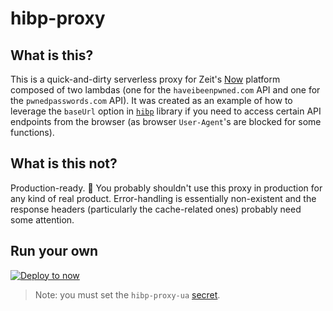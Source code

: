 # hibp-proxy

## What is this?

This is a quick-and-dirty serverless proxy for Zeit's [Now][now] platform
composed of two lambdas (one for the `haveibeenpwned.com` API and one for the
`pwnedpasswords.com` API). It was created as an example of how to leverage the
`baseUrl` option in [`hibp`][hibp] library if you need to access certain API
endpoints from the browser (as browser `User-Agent`'s are blocked for some
functions).

## What is this not?

Production-ready. :grimacing: You probably shouldn't use this proxy in
production for any kind of real product. Error-handling is essentially
non-existent and the response headers (particularly the cache-related ones)
probably need some attention.

## Run your own

[![Deploy to now][deploy-image]][deploy-link]

> Note: you must set the `hibp-proxy-ua` [secret][now-secrets].

[now]: https://zeit.co/now
[hibp]: https://github.com/wKovacs64/hibp#readme
[deploy-image]: https://deploy.now.sh/static/button.svg
[deploy-link]:
  https://deploy.now.sh/?repo=https://github.com/wKovacs64/hibp-proxy
[now-secrets]:
  https://zeit.co/docs/v2/deployments/environment-variables-and-secrets
